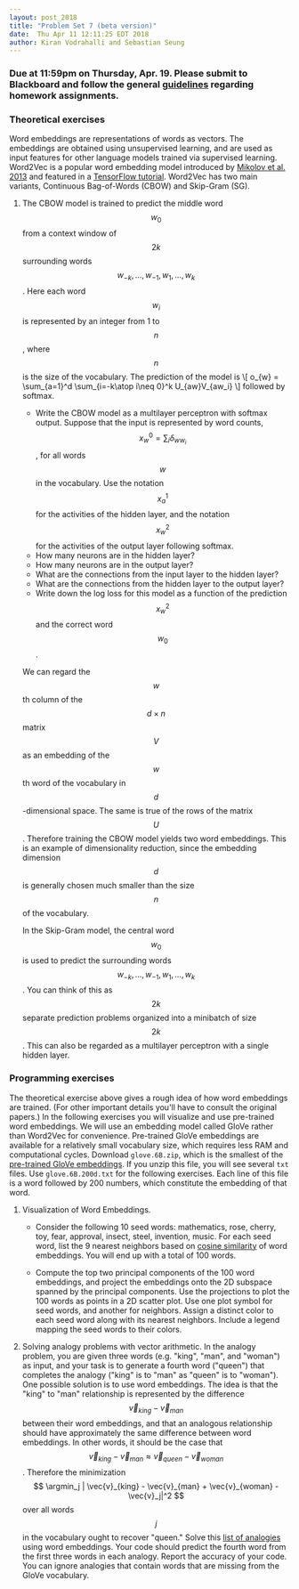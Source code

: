 ```yaml
---
layout: post_2018
title: "Problem Set 7 (beta version)"
date:  Thu Apr 11 12:11:25 EDT 2018
author: Kiran Vodrahalli and Sebastian Seung
---
```

<style>
.center-image
{
    margin: 0 auto;
    display: block;
}
</style>

$$
\DeclareMathOperator*\trace{Tr}
\DeclareMathOperator*\argmax{argmax}
\DeclareMathOperator*\argmin{argmin}
$$

### Due at 11:59pm on Thursday, Apr. 19. Please submit to Blackboard and follow the general [guidelines](https://cos485.github.io/general/2018/02/08/homework-guidelines.html) regarding homework assignments.

### Theoretical exercises

Word embeddings are representations of words as vectors. The embeddings are obtained using unsupervised learning, and are used as input features for other language models trained via supervised learning. Word2Vec is a popular word embedding model introduced by [Mikolov et al. 2013](http://papers.nips.cc/paper/5021-distributed-representations-of-words-and-phrases-and-their-compositionality.pdf) and featured in a [TensorFlow tutorial](https://www.tensorflow.org/tutorials/word2vec).  Word2Vec has two main variants, Continuous Bag-of-Words (CBOW) and Skip-Gram (SG). 

1. The CBOW model is trained to predict the middle word $$w_0$$ from a context window of $$2k$$ surrounding words $$w_{-k}, \ldots, w_{-1}, w_1, \ldots, w_k$$. Here each word $$w_i$$ is represented by an integer from 1 to $$n$$, where $$n$$ is the size of the vocabulary.  The prediction of the model is 
\\[
o_{w} = \sum_{a=1}^d \sum_{i=-k\atop i\neq 0}^k U_{aw}V_{aw_i}
\\]
followed by softmax.

   - Write the CBOW model as a multilayer perceptron with softmax output. Suppose that the input is represented by word counts, $$x^0_w = \sum_i \delta_{ww_i}$$, for all words $$w$$ in the vocabulary. Use the notation $$x^1_a$$ for the activities of the hidden layer, and the notation $$x^2_w$$ for the activities of the output layer following softmax.
   - How many neurons are in the hidden layer?
   - How many neurons are in the output layer?
   - What are the connections from the input layer to the hidden layer?
   - What are the connections from the hidden layer to the output layer?
   - Write down the log loss for this model as a function of the prediction $$x^2_w$$ and the correct word $$w_0$$.

   We can regard the $$w$$th column of the $$d\times n$$ matrix $$V$$ as an embedding of the $$w$$th word of the vocabulary in $$d$$-dimensional space.  The same is true of the rows of the matrix $$U$$.  Therefore training the CBOW model yields two word embeddings. This is an example of dimensionality reduction, since the embedding dimension $$d$$ is generally chosen much smaller than the size $$n$$ of the vocabulary. 
   
   In the Skip-Gram model, the central word $$w_0$$ is used to predict the surrounding words $$w_{-k}, \ldots, w_{-1}, w_1, \ldots, w_k$$. You can think of this as $$2k$$ separate prediction problems organized into a minibatch of size $$2k$$. This can also be regarded as a multilayer perceptron with a single hidden layer.
   
### Programming exercises

The theoretical exercise above gives a rough idea of how word embeddings are trained.  (For other important details you'll have to consult the original papers.)  In the following exercises you will visualize and use pre-trained word embeddings.  We will use an embedding model called GloVe rather than Word2Vec for convenience. Pre-trained GloVe embeddings are available for a relatively small vocabulary size, which requires less RAM and computational cycles. Download `glove.6B.zip`, which is the smallest of the [pre-trained GloVe embeddings](https://nlp.stanford.edu/projects/glove/).  If you unzip this file, you will see several `txt` files.  Use `glove.6B.200d.txt` for the following exercises.  Each line of this file is a word followed by 200 numbers, which constitute the embedding of that word.

1. Visualization of Word Embeddings.  

   - Consider the following 10 seed words: mathematics, rose, cherry, toy, fear, approval, insect, steel, invention, music.  For each seed word, list the 9 nearest neighbors based on [cosine similarity](https://en.wikipedia.org/wiki/Cosine_similarity) of word embeddings. You will end up with a total of 100 words.

   - Compute the top two principal components of the 100 word embeddings, and project the embeddings onto the 2D subspace spanned by the principal components. Use the projections to plot the 100 words as points in a 2D scatter plot.  Use one plot symbol for seed words, and another for neighbors.  Assign a distinct color to each seed word along with its nearest neighbors. Include a legend mapping the seed words to their colors. 

1. Solving analogy problems with vector arithmetic.  In the analogy problem, you are given three words (e.g. "king", "man", and "woman") as input, and your task is to generate a fourth word ("queen") that completes the analogy ("king" is to "man" as "queen" is to "woman").  One possible solution is to use word embeddings. The idea is that the "king" to "man" relationship is represented by the difference $$\vec{v}_{king}-\vec{v}_{man}$$ between their word embeddings, and that an analogous relationship should have approximately the same difference between word embeddings.  In other words, it should be the case that $$\vec{v}_{king} - \vec{v}_{man} \approx \vec{v}_{queen} - \vec{v}_{woman}$$.
Therefore the minimization 
$$
\argmin_j | \vec{v}_{king} - \vec{v}_{man} + \vec{v}_{woman} - \vec{v}_j|^2
$$
over all words $$j$$ in the vocabulary ought to recover "queen."  Solve this [list of analogies](http://download.tensorflow.org/data/questions-words.txt) using word embeddings. Your code should predict the fourth word from the first three words in each analogy.  Report the accuracy of your code.  You can ignore analogies that contain words that are missing from the GloVe vocabulary.
